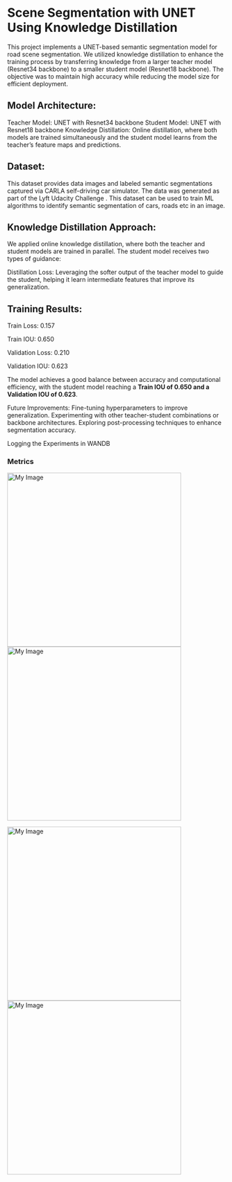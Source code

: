 # Scene Segmentation with UNET Using Knowledge Distillation

This project implements a UNET-based semantic segmentation model for road scene segmentation. We utilized knowledge distillation to enhance the training process by transferring knowledge from a larger teacher model (Resnet34 backbone) to a smaller student model (Resnet18 backbone). The objective was to maintain high accuracy while reducing the model size for efficient deployment.

## Model Architecture:

Teacher Model: UNET with Resnet34 backbone
Student Model: UNET with Resnet18 backbone
Knowledge Distillation: Online distillation, where both models are trained simultaneously and the student model learns from the teacher’s feature maps and predictions.

## Dataset:
This dataset provides data images and labeled semantic segmentations captured via CARLA self-driving car simulator. The data was generated as part of the Lyft Udacity Challenge . This dataset can be used to train ML algorithms to identify semantic segmentation of cars, roads etc in an image.

## Knowledge Distillation Approach:
We applied online knowledge distillation, where both the teacher and student models are trained in parallel. The student model receives two types of guidance:

Distillation Loss: Leveraging the softer output of the teacher model to guide the student, helping it learn intermediate features that improve its generalization.

## Training Results:

Train Loss: 0.157

Train IOU: 0.650

Validation Loss: 0.210

Validation IOU: 0.623

The model achieves a good balance between accuracy and computational efficiency, with the student model reaching a **Train IOU of 0.650 and a Validation IOU of 0.623**.

Future Improvements:
Fine-tuning hyperparameters to improve generalization.
Experimenting with other teacher-student combinations or backbone architectures.
Exploring post-processing techniques to enhance segmentation accuracy.


Logging the Experiments in WANDB

### Metrics

<img src="https://github.com/user-attachments/assets/dfc9883e-315b-44bc-a1e3-882e80f7b2ed" alt="My Image" width="400"> <img src="https://github.com/user-attachments/assets/82c26072-3113-41aa-aefd-172081ff93a2" alt="My Image" width="400">

<img src="https://github.com/user-attachments/assets/1aa6df8c-67ff-4fc6-92d0-495e7e3a3022" alt="My Image" width="400"> <img src="https://github.com/user-attachments/assets/fd9bd615-1e93-4c9c-9d39-97c71cbd34f0" alt="My Image" width="400">

